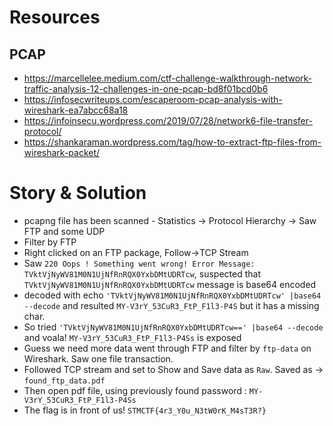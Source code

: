 # Resources
## PCAP
* https://marcellelee.medium.com/ctf-challenge-walkthrough-network-traffic-analysis-12-challenges-in-one-pcap-bd8f01bcd0b6
* https://infosecwriteups.com/escaperoom-pcap-analysis-with-wireshark-ea7abcc68a18
* https://infoinsecu.wordpress.com/2019/07/28/network6-file-transfer-protocol/
* https://shankaraman.wordpress.com/tag/how-to-extract-ftp-files-from-wireshark-packet/

# Story & Solution
* pcapng file has been scanned - Statistics -> Protocol Hierarchy -> Saw FTP and some UDP
* Filter by FTP
* Right clicked on an FTP package, Follow->TCP Stream
* Saw `220 Oops ! Something went wrong! Error Message: TVktVjNyWV81M0N1UjNfRnRQX0YxbDMtUDRTcw`, suspected that `TVktVjNyWV81M0N1UjNfRnRQX0YxbDMtUDRTcw` message is base64 encoded
* decoded with echo `'TVktVjNyWV81M0N1UjNfRnRQX0YxbDMtUDRTcw' |base64 --decode` and resulted `MY-V3rY_53CuR3_FtP_F1l3-P4S` but it has a missing char.
* So tried `'TVktVjNyWV81M0N1UjNfRnRQX0YxbDMtUDRTcw==' |base64 --decode` and voala! `MY-V3rY_53CuR3_FtP_F1l3-P4Ss` is exposed
* Guess we need more data went through FTP and filter by `ftp-data` on Wireshark. Saw one file transaction. 
* Followed TCP stream and set to Show and Save data as `Raw`. Saved as -> `found_ftp_data.pdf`
* Then open pdf file, using previously found password : `MY-V3rY_53CuR3_FtP_F1l3-P4Ss`
* The flag is in front of us! `STMCTF{4r3_Y0u_N3tW0rK_M4sT3R?}`
